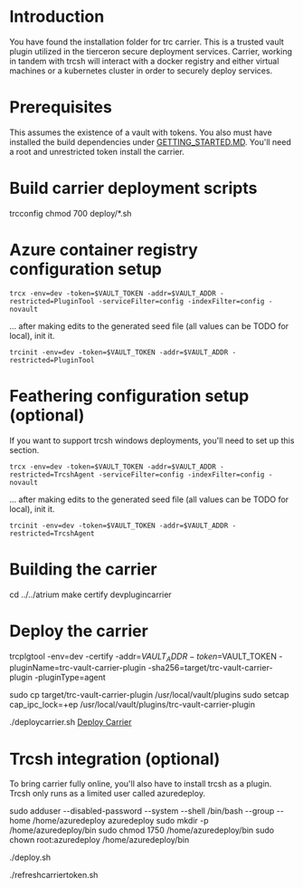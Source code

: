 # Introduction 
You have found the installation folder for trc carrier.  This is a trusted vault
plugin utilized in the tierceron secure deployment services.  Carrier, working
in tandem with trcsh will interact with a docker registry and either virtual machines or a kubernetes cluster in order to securely deploy services.

# Prerequisites
This assumes the existence of a vault with tokens.  You also must have installed the build dependencies under [GETTING_STARTED.MD](../../GETTING_STARTED.MD#command-line-building-via-makefile). You'll need a root and unrestricted token install the carrier.

# Build carrier deployment scripts
trcconfig
chmod 700 deploy/*.sh

# Azure container registry configuration setup
```
trcx -env=dev -token=$VAULT_TOKEN -addr=$VAULT_ADDR -restricted=PluginTool -serviceFilter=config -indexFilter=config -novault
```

... after making edits to the generated seed file (all values can be TODO for local), init it.

```
trcinit -env=dev -token=$VAULT_TOKEN -addr=$VAULT_ADDR -restricted=PluginTool
```

# Feathering configuration setup (optional)
If you want to support trcsh windows deployments, you'll need to set up this section.

```
trcx -env=dev -token=$VAULT_TOKEN -addr=$VAULT_ADDR -restricted=TrcshAgent -serviceFilter=config -indexFilter=config -novault
```

... after making edits to the generated seed file (all values can be TODO for local), init it.

```
trcinit -env=dev -token=$VAULT_TOKEN -addr=$VAULT_ADDR -restricted=TrcshAgent
```


# Building the carrier
cd ../../atrium
make certify devplugincarrier

# Deploy the carrier
trcplgtool -env=dev -certify -addr=$VAULT_ADDR -token=$VAULT_TOKEN -pluginName=trc-vault-carrier-plugin -sha256=target/trc-vault-carrier-plugin -pluginType=agent

sudo cp target/trc-vault-carrier-plugin /usr/local/vault/plugins
sudo setcap cap_ipc_lock=+ep /usr/local/vault/plugins/trc-vault-carrier-plugin

./deploycarrier.sh [Deploy Carrier](atrium/plugin/deploy)

# Trcsh integration (optional)
To bring carrier fully online, you'll also have to install trcsh as a plugin.  Trcsh only runs as a limited user
called azuredeploy.

sudo adduser --disabled-password --system --shell /bin/bash --group --home /home/azuredeploy azuredeploy
sudo mkdir -p /home/azuredeploy/bin
sudo chmod 1750 /home/azuredeploy/bin
sudo chown root:azuredeploy /home/azuredeploy/bin

./deploy.sh


./refreshcarriertoken.sh
